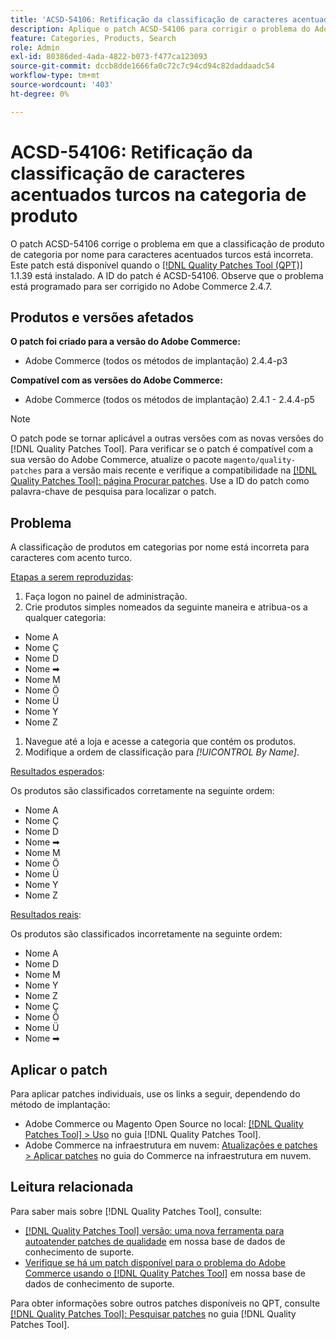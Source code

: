 ```yaml
---
title: 'ACSD-54106: Retificação da classificação de caracteres acentuados turcos na categoria de produto'
description: Aplique o patch ACSD-54106 para corrigir o problema do Adobe Commerce em que a classificação de produto de categoria por nome para caracteres com acento turco está incorreta.
feature: Categories, Products, Search
role: Admin
exl-id: 80386ded-4ada-4822-b073-f477ca123093
source-git-commit: dccb8dde1666fa0c72c7c94cd94c82daddaadc54
workflow-type: tm+mt
source-wordcount: '403'
ht-degree: 0%

---
```


# ACSD-54106: Retificação da classificação de caracteres acentuados turcos na categoria de produto

O patch ACSD-54106 corrige o problema em que a classificação de produto de categoria por nome para caracteres acentuados turcos está incorreta. Este patch está disponível quando o [[!DNL Quality Patches Tool (QPT)]](/help/announcements/adobe-commerce-announcements/magento-quality-patches-released-new-tool-to-self-serve-quality-patches.md) 1.1.39 está instalado. A ID do patch é ACSD-54106. Observe que o problema está programado para ser corrigido no Adobe Commerce 2.4.7.

## Produtos e versões afetados

**O patch foi criado para a versão do Adobe Commerce:**

* Adobe Commerce (todos os métodos de implantação) 2.4.4-p3

**Compatível com as versões do Adobe Commerce:**

* Adobe Commerce (todos os métodos de implantação) 2.4.1 - 2.4.4-p5

>[!NOTE]
>
>O patch pode se tornar aplicável a outras versões com as novas versões do [!DNL Quality Patches Tool]. Para verificar se o patch é compatível com a sua versão do Adobe Commerce, atualize o pacote `magento/quality-patches` para a versão mais recente e verifique a compatibilidade na [[!DNL Quality Patches Tool]: página Procurar patches](https://experienceleague.adobe.com/tools/commerce-quality-patches/index.html). Use a ID do patch como palavra-chave de pesquisa para localizar o patch.

## Problema

A classificação de produtos em categorias por nome está incorreta para caracteres com acento turco.

<u>Etapas a serem reproduzidas</u>:

1. Faça logon no painel de administração.
1. Crie produtos simples nomeados da seguinte maneira e atribua-os a qualquer categoria:

* Nome A
* Nome Ç
* Nome D
* Nome ➡
* Nome M
* Nome Ö
* Nome Ü
* Nome Y
* Nome Z

1. Navegue até a loja e acesse a categoria que contém os produtos.
1. Modifique a ordem de classificação para *[!UICONTROL By Name]*.

<u>Resultados esperados</u>:

Os produtos são classificados corretamente na seguinte ordem:

* Nome A
* Nome Ç
* Nome D
* Nome ➡
* Nome M
* Nome Ö
* Nome Ü
* Nome Y
* Nome Z

<u>Resultados reais</u>:

Os produtos são classificados incorretamente na seguinte ordem:

* Nome A
* Nome D
* Nome M
* Nome Y
* Nome Z
* Nome Ç
* Nome Ö
* Nome Ü
* Nome ➡

## Aplicar o patch

Para aplicar patches individuais, use os links a seguir, dependendo do método de implantação:

* Adobe Commerce ou Magento Open Source no local: [[!DNL Quality Patches Tool] > Uso](https://experienceleague.adobe.com/docs/commerce-operations/tools/quality-patches-tool/usage.html) no guia [!DNL Quality Patches Tool].
* Adobe Commerce na infraestrutura em nuvem: [Atualizações e patches > Aplicar patches](https://experienceleague.adobe.com/docs/commerce-cloud-service/user-guide/develop/upgrade/apply-patches.html) no guia do Commerce na infraestrutura em nuvem.

## Leitura relacionada

Para saber mais sobre [!DNL Quality Patches Tool], consulte:

* [[!DNL Quality Patches Tool] versão: uma nova ferramenta para autoatender patches de qualidade](/help/announcements/adobe-commerce-announcements/magento-quality-patches-released-new-tool-to-self-serve-quality-patches.md) em nossa base de dados de conhecimento de suporte.
* [Verifique se há um patch disponível para o problema do Adobe Commerce usando o [!DNL Quality Patches Tool]](/help/support-tools/patches-available-in-qpt-tool/check-patch-for-magento-issue-with-magento-quality-patches.md) em nossa base de dados de conhecimento de suporte.

Para obter informações sobre outros patches disponíveis no QPT, consulte [[!DNL Quality Patches Tool]: Pesquisar patches](https://experienceleague.adobe.com/tools/commerce-quality-patches/index.html) no guia [!DNL Quality Patches Tool].
